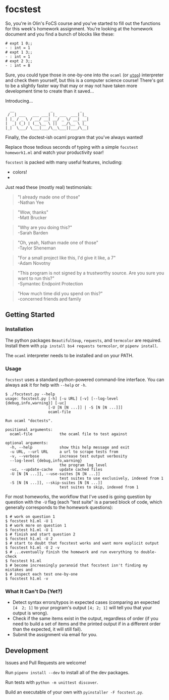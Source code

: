 # focstest

So, you're in Olin's FoCS course and you've started to fill out the functions
for this week's homework assignment. You're looking at the homework document and
you find a bunch of blocks like these:
```
# expt 1 0;;
- : int = 1
# expt 1 3;;
- : int = 1
# expt 2 3;;
- : int = 8
```
Sure, you could type those in one-by-one into the `ocaml` (or
[`utop`](https://github.com/ocaml-community/utop)) interpreter and check them
yourself, but this is a computer science course! There's got to be a slightly
faster way that may or may not have taken more development time to create than
it saved...

Introducing...
```
  __                _            _
 / _| ___   ___ ___| |_ ___  ___| |_
| |_ / _ \ / __/ __| __/ _ \/ __| __|
|  _| (_) | (__\__ \ ||  __/\__ \ |_
|_|  \___/ \___|___/\__\___||___/\__|
```
Finally, the doctest-ish ocaml program that you've always wanted!

Replace those tedious seconds of typing with a simple
`focstest homework1.ml` and watch your productivity soar!

`focstest` is packed with many useful features, including:
- colors!
- 

Just read these (mostly real) testimonials:

> "I already made one of those"  
> \-Nathan Yee

> "Wow, thanks"  
> \-Matt Brucker

> "Why are you doing this?"  
> \-Sarah Barden

> "Oh, yeah, Nathan made one of those"  
> \-Taylor Sheneman

> "For a small project like this, I'd give it like, a 7"  
> \-Adam Novotny

> "This program is not signed by a trustworthy source. Are you sure you want to
> run this?"  
> \-Symantec Endpoint Protection

> "How much time did you spend on this?"  
> \-concerned friends and family

## Getting Started

### Installation

The python packages `BeautifulSoup`, `requests`, and `termcolor` are required. Install them with `pip install bs4 requests termcolor`, or `pipenv install`.

The `ocaml` interpreter needs to be installed and on your PATH.

### Usage

`focstest` uses a standard python-powered command-line interface. You can always ask it for help with `--help` or `-h`.

```
$ ./focstest.py --help
usage: focstest.py [-h] [-u URL] [-v] [--log-level {debug,info,warning}] [-uc]
                   [-U [N [N ...]] | -S [N [N ...]]]
                   ocaml-file

Run ocaml "doctests".

positional arguments:
  ocaml-file            the ocaml file to test against

optional arguments:
  -h, --help            show this help message and exit
  -u URL, --url URL     a url to scrape tests from
  -v, --verbose         increase test output verbosity
  --log-level {debug,info,warning}
                        the program log level
  -uc, --update-cache   update cached files
  -U [N [N ...]], --use-suites [N [N ...]]
                        test suites to use exclusively, indexed from 1
  -S [N [N ...]], --skip-suites [N [N ...]]
                        test suites to skip, indexed from 1
```

For most homeworks, the workflow that I've used is going question by question
with the `-U` flag (each "test suite" is a parsed block of code, which generally
corresponds to the homework questions):
```shell
$ # work on question 1
$ focstest h1.ml -U 1
$ # work more on question 1
$ focstest h1.ml -U 1
$ # finish and start question 2
$ focstest h1.ml -U 2
$ # start to doubt that focstest works and want more explicit output
$ focstest h1.ml -U 2 -v
$ # ...eventually finish the homework and run everything to double-check
$ focstest h1.ml
$ # become increasingly paranoid that focstest isn't finding my mistakes and
$ # inspect each test one-by-one
$ focstest h1.ml -v
```

### What It Can't Do (Yet?)

- Detect syntax errors/typos in expected cases (comparing an expected `[4  2; 1]` to your program's output `[4; 2; 1]` will tell you that your output is wrong).
- Check if the same items exist in the output, regardless of order (if you need to build a set of items and the printed output if in a different order than the expected, it will still fail).
- Submit the assignment via email for you.

## Development

Issues and Pull Requests are welcome!

Run `pipenv install --dev` to install all of the dev packages.

Run tests with `python -m unittest discover`.

Build an executable of your own with `pyinstaller -F focstest.py`.
